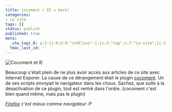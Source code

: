 ```yaml
---
title: cocoment + IE = berk!
categories:
- Le site
tags: []
status: publish
published: true
meta:
  _utw_tags_0: a:2:{i:0;O:8:"stdClass":1:{s:3:"tag";s:7:"Le-site";}i:1;O:8:"stdClass":1:{s:3:"tag";s:6:"Social";}}
  tmac_last_id: ''
---
```

<img src="https://dlgjp9x71cipk.cloudfront.net/2007/08/cocoie.png" alt="Cocoment et IE" />

Beaucoup s'était plein de ne plus avoir accès aux articles de ce site avec Internet Exporer.
La cause de ce dérangement était le plugin <a href="https://www.cocoment.com" title="Le site de cocoment">cocoment</a>. Un de ses scripts envoyait le navigateur dans les choux. Sachez, que suite à la désactivation de ce plugin, tout est rentré dans l'ordre.
(cocoment c'est bien quand même, mais pas le plugin)

<em><a href="https://www.firefox.com/" title="Le site de firefox.com">Firefox</a> c'est mieux comme navigateur :P</em>
